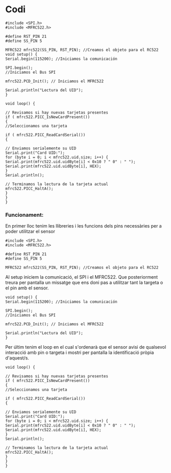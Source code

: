 # Codi
```
#include <SPI.h>
#include <MFRC522.h>

#define RST_PIN 21
#define SS_PIN 5

MFRC522 mfrc522(SS_PIN, RST_PIN); //Creamos el objeto para el RC522
void setup() {
Serial.begin(115200); //Iniciamos la comunicación

SPI.begin();
//Iniciamos el Bus SPI

mfrc522.PCD_Init(); // Iniciamos el MFRC522

Serial.println("Lectura del UID");
}

void loop() {

// Revisamos si hay nuevas tarjetas presentes
if ( mfrc522.PICC_IsNewCardPresent())
{
//Seleccionamos una tarjeta

if ( mfrc522.PICC_ReadCardSerial())
{

// Enviamos serialemente su UID
Serial.print("Card UID:");
for (byte i = 0; i < mfrc522.uid.size; i++) {
Serial.print(mfrc522.uid.uidByte[i] < 0x10 ? " 0" : " ");
Serial.print(mfrc522.uid.uidByte[i], HEX);
}
Serial.println();

// Terminamos la lectura de la tarjeta actual
mfrc522.PICC_HaltA();
}
}
}
```

### Funcionament:

En primer lloc tenim les llibreries i les funcions dels pins necessàries per a poder utilitzar el sensor

```
#include <SPI.h>
#include <MFRC522.h>

#define RST_PIN 21
#define SS_PIN 5

MFRC522 mfrc522(SS_PIN, RST_PIN); //Creamos el objeto para el RC522
```

Al setup iniciem la comunicació, el SPI i el MFRC522. Que posteriorment treura per pantalla un missatge que ens doni pas a utilitzar tant la 
targeta o el pin amb el sensor.

```
void setup() {
Serial.begin(115200); //Iniciamos la comunicación

SPI.begin();
//Iniciamos el Bus SPI

mfrc522.PCD_Init(); // Iniciamos el MFRC522

Serial.println("Lectura del UID");
}
```

Per últim tenim el loop en el cual s'ordenarà que el sensor avisi de qualsevol interacció amb pin o targeta i mostri per pantalla la identificació pròpia d'aquest/s.

```
void loop() {

// Revisamos si hay nuevas tarjetas presentes
if ( mfrc522.PICC_IsNewCardPresent())
{
//Seleccionamos una tarjeta

if ( mfrc522.PICC_ReadCardSerial())
{

// Enviamos serialemente su UID
Serial.print("Card UID:");
for (byte i = 0; i < mfrc522.uid.size; i++) {
Serial.print(mfrc522.uid.uidByte[i] < 0x10 ? " 0" : " ");
Serial.print(mfrc522.uid.uidByte[i], HEX);
}
Serial.println();

// Terminamos la lectura de la tarjeta actual
mfrc522.PICC_HaltA();
}
}
}
```
